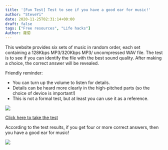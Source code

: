 ```yaml
---
title: '[Fun Test] Test to see if you have a good ear for music!'
author: "SteveYi"
date: 2020-11-25T02:31:14+00:00
draft: false
tags: ["Free resources", "Life hacks"]
Author: 蘿蔔
---
```


This website provides six sets of music in random order, each set containing a 128Kbps MP3/320Kbps MP3/ uncompressed WAV file. The test is to see if you can identify the file with the best sound quality. After making a choice, the correct answer will be revealed.
 
Friendly reminder:
- You can turn up the volume to listen for details.
- Details can be heard more clearly in the high-pitched parts (so the choice of device is important!)
- This is not a formal test, but at least you can use it as a reference. 

![](https://static-a1.steveyi.net/media/blog/2020112501583221.png)

[Click here to take the test](https://www.npr.org/sections/therecord/2015/06/02/411473508/how-well-can-you-hear-audio-quality)

According to the test results, if you get four or more correct answers, then you have a good ear for music!

![](https://static-a1.steveyi.net/media/blog/2020112501563810.jpg)
